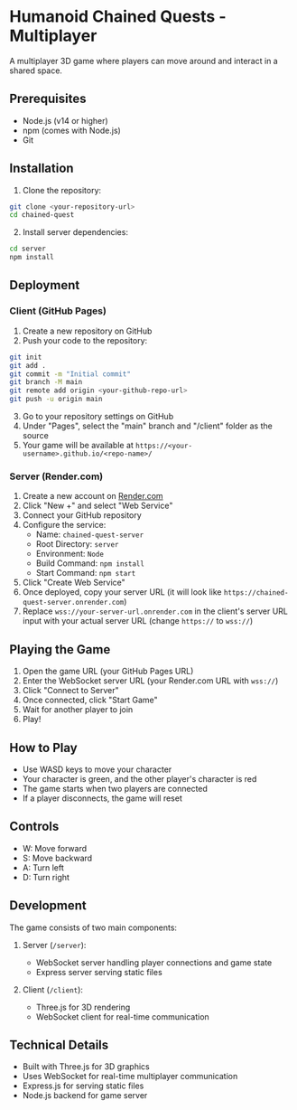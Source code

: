 # Humanoid Chained Quests - Multiplayer

A multiplayer 3D game where players can move around and interact in a shared space.

## Prerequisites

- Node.js (v14 or higher)
- npm (comes with Node.js)
- Git

## Installation

1. Clone the repository:
```bash
git clone <your-repository-url>
cd chained-quest
```

2. Install server dependencies:
```bash
cd server
npm install
```

## Deployment

### Client (GitHub Pages)

1. Create a new repository on GitHub
2. Push your code to the repository:
```bash
git init
git add .
git commit -m "Initial commit"
git branch -M main
git remote add origin <your-github-repo-url>
git push -u origin main
```

3. Go to your repository settings on GitHub
4. Under "Pages", select the "main" branch and "/client" folder as the source
5. Your game will be available at `https://<your-username>.github.io/<repo-name>/`

### Server (Render.com)

1. Create a new account on [Render.com](https://render.com)
2. Click "New +" and select "Web Service"
3. Connect your GitHub repository
4. Configure the service:
   - Name: `chained-quest-server`
   - Root Directory: `server`
   - Environment: `Node`
   - Build Command: `npm install`
   - Start Command: `npm start`
5. Click "Create Web Service"
6. Once deployed, copy your server URL (it will look like `https://chained-quest-server.onrender.com`)
7. Replace `wss://your-server-url.onrender.com` in the client's server URL input with your actual server URL (change `https://` to `wss://`)

## Playing the Game

1. Open the game URL (your GitHub Pages URL)
2. Enter the WebSocket server URL (your Render.com URL with `wss://`)
3. Click "Connect to Server"
4. Once connected, click "Start Game"
5. Wait for another player to join
6. Play!

## How to Play

- Use WASD keys to move your character
- Your character is green, and the other player's character is red
- The game starts when two players are connected
- If a player disconnects, the game will reset

## Controls

- W: Move forward
- S: Move backward
- A: Turn left
- D: Turn right

## Development

The game consists of two main components:

1. Server (`/server`):
   - WebSocket server handling player connections and game state
   - Express server serving static files

2. Client (`/client`):
   - Three.js for 3D rendering
   - WebSocket client for real-time communication

## Technical Details

- Built with Three.js for 3D graphics
- Uses WebSocket for real-time multiplayer communication
- Express.js for serving static files
- Node.js backend for game server 